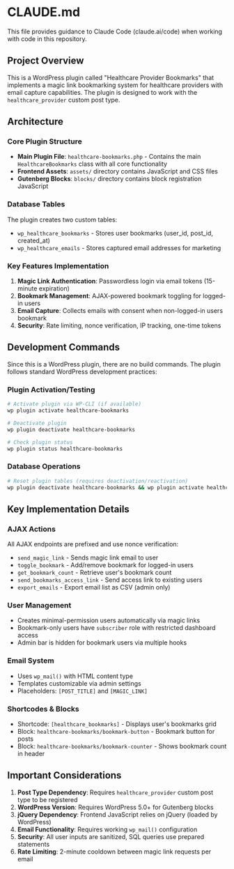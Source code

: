 # CLAUDE.md

This file provides guidance to Claude Code (claude.ai/code) when working with code in this repository.

## Project Overview

This is a WordPress plugin called "Healthcare Provider Bookmarks" that implements a magic link bookmarking system for healthcare providers with email capture capabilities. The plugin is designed to work with the `healthcare_provider` custom post type.

## Architecture

### Core Plugin Structure
- **Main Plugin File**: `healthcare-bookmarks.php` - Contains the main `HealthcareBookmarks` class with all core functionality
- **Frontend Assets**: `assets/` directory contains JavaScript and CSS files
- **Gutenberg Blocks**: `blocks/` directory contains block registration JavaScript

### Database Tables
The plugin creates two custom tables:
- `wp_healthcare_bookmarks` - Stores user bookmarks (user_id, post_id, created_at)
- `wp_healthcare_emails` - Stores captured email addresses for marketing

### Key Features Implementation
1. **Magic Link Authentication**: Passwordless login via email tokens (15-minute expiration)
2. **Bookmark Management**: AJAX-powered bookmark toggling for logged-in users
3. **Email Capture**: Collects emails with consent when non-logged-in users bookmark
4. **Security**: Rate limiting, nonce verification, IP tracking, one-time tokens

## Development Commands

Since this is a WordPress plugin, there are no build commands. The plugin follows standard WordPress development practices:

### Plugin Activation/Testing
```bash
# Activate plugin via WP-CLI (if available)
wp plugin activate healthcare-bookmarks

# Deactivate plugin
wp plugin deactivate healthcare-bookmarks

# Check plugin status
wp plugin status healthcare-bookmarks
```

### Database Operations
```bash
# Reset plugin tables (requires deactivation/reactivation)
wp plugin deactivate healthcare-bookmarks && wp plugin activate healthcare-bookmarks
```

## Key Implementation Details

### AJAX Actions
All AJAX endpoints are prefixed and use nonce verification:
- `send_magic_link` - Sends magic link email to user
- `toggle_bookmark` - Add/remove bookmark for logged-in users
- `get_bookmark_count` - Retrieve user's bookmark count
- `send_bookmarks_access_link` - Send access link to existing users
- `export_emails` - Export email list as CSV (admin only)

### User Management
- Creates minimal-permission users automatically via magic links
- Bookmark-only users have `subscriber` role with restricted dashboard access
- Admin bar is hidden for bookmark users via multiple hooks

### Email System
- Uses `wp_mail()` with HTML content type
- Templates customizable via admin settings
- Placeholders: `[POST_TITLE]` and `[MAGIC_LINK]`

### Shortcodes & Blocks
- Shortcode: `[healthcare_bookmarks]` - Displays user's bookmarks grid
- Block: `healthcare-bookmarks/bookmark-button` - Bookmark button for posts
- Block: `healthcare-bookmarks/bookmark-counter` - Shows bookmark count in header

## Important Considerations

1. **Post Type Dependency**: Requires `healthcare_provider` custom post type to be registered
2. **WordPress Version**: Requires WordPress 5.0+ for Gutenberg blocks
3. **jQuery Dependency**: Frontend JavaScript relies on jQuery (loaded by WordPress)
4. **Email Functionality**: Requires working `wp_mail()` configuration
5. **Security**: All user inputs are sanitized, SQL queries use prepared statements
6. **Rate Limiting**: 2-minute cooldown between magic link requests per email